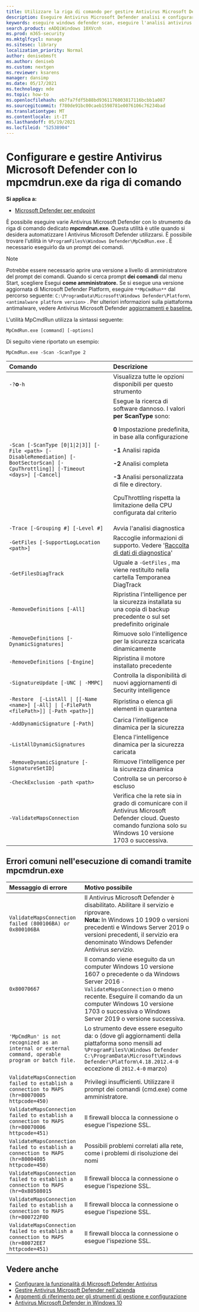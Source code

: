 ```yaml
---
title: Utilizzare la riga di comando per gestire Antivirus Microsoft Defender
description: Eseguire Antivirus Microsoft Defender analisi e configurare la protezione di nuova generazione con un'utilità della riga di comando dedicata.
keywords: eseguire windows defender scan, eseguire l'analisi antivirus dalla riga di comando, eseguire windows defender scan dalla riga di comando, mpcmdrun, defender
search.product: eADQiWindows 10XVcnh
ms.prod: m365-security
ms.mktglfcycl: manage
ms.sitesec: library
localization_priority: Normal
author: denisebmsft
ms.author: deniseb
ms.custom: nextgen
ms.reviewer: ksarens
manager: dansimp
ms.date: 05/17/2021
ms.technology: mde
ms.topic: how-to
ms.openlocfilehash: eb7fa7fdf5b88bd9361176003817116bcbb1a087
ms.sourcegitcommit: f780de91bc00caeb1598781e0076106c76234bad
ms.translationtype: MT
ms.contentlocale: it-IT
ms.lasthandoff: 05/19/2021
ms.locfileid: "52538904"
---
```

# <a name="configure-and-manage-microsoft-defender-antivirus-with-the-mpcmdrunexe-command-line-tool"></a>Configurare e gestire Antivirus Microsoft Defender con lo mpcmdrun.exe da riga di comando

**Si applica a:**

- [Microsoft Defender per endpoint](/microsoft-365/security/defender-endpoint/)

È possibile eseguire varie Antivirus Microsoft Defender con lo strumento da riga di comando dedicato **mpcmdrun.exe**. Questa utilità è utile quando si desidera automatizzare l Antivirus Microsoft Defender utilizzarsi. È possibile trovare l'utilità in `%ProgramFiles%\Windows Defender\MpCmdRun.exe` . È necessario eseguirlo da un prompt dei comandi.

> [!NOTE]
> Potrebbe essere necessario aprire una versione a livello di amministratore del prompt dei comandi. Quando si cerca prompt **dei comandi** dal menu Start, scegliere Esegui **come amministratore.**
> Se si esegue una versione aggiornata di Microsoft Defender Platform, eseguire `**MpCmdRun**` dal percorso seguente: `C:\ProgramData\Microsoft\Windows Defender\Platform\<antimalware platform version>` .
> Per ulteriori informazioni sulla piattaforma antimalware, vedere Antivirus Microsoft Defender [aggiornamenti e baseline.](manage-updates-baselines-microsoft-defender-antivirus.md)

L'utilità MpCmdRun utilizza la sintassi seguente:

```console
MpCmdRun.exe [command] [-options]
```

Di seguito viene riportato un esempio:

```console
MpCmdRun.exe -Scan -ScanType 2
``` 

| Comando  | Descrizione   |
|:----|:----|
| `-?`**o**`-h`   | Visualizza tutte le opzioni disponibili per questo strumento |
| `-Scan [-ScanType [0\|1\|2\|3]] [-File <path> [-DisableRemediation] [-BootSectorScan] [-CpuThrottling]] [-Timeout <days>] [-Cancel]` | Esegue la ricerca di software dannoso. I valori **per ScanType** sono:<p>**0** Impostazione predefinita, in base alla configurazione<p>**-1** Analisi rapida<p>**-2** Analisi completa<p>**-3** Analisi personalizzata di file e directory.<p>CpuThrottling rispetta la limitazione della CPU configurata dal criterio |
| `-Trace [-Grouping #] [-Level #]` | Avvia l'analisi diagnostica |
| `-GetFiles [-SupportLogLocation <path>]` | Raccoglie informazioni di supporto. Vedere '[Raccolta di dati di diagnostica](collect-diagnostic-data.md)'  |
| `-GetFilesDiagTrack`  | Uguale a `-GetFiles` , ma viene restituito nella cartella Temporanea DiagTrack |
| `-RemoveDefinitions [-All]` | Ripristina l'intelligence per la sicurezza installata su una copia di backup precedente o sul set predefinito originale |
| `-RemoveDefinitions [-DynamicSignatures]` | Rimuove solo l'intelligence per la sicurezza scaricata dinamicamente |
| `-RemoveDefinitions [-Engine]` | Ripristina il motore installato precedente |
| `-SignatureUpdate [-UNC \| -MMPC]` | Controlla la disponibilità di nuovi aggiornamenti di Security intelligence |
| `-Restore  [-ListAll \| [[-Name <name>] [-All] \| [-FilePath <filePath>]] [-Path <path>]]` | Ripristina o elenca gli elementi in quarantena |
| `-AddDynamicSignature [-Path]` | Carica l'intelligence dinamica per la sicurezza |
| `-ListAllDynamicSignatures` | Elenca l'intelligence dinamica per la sicurezza caricata |
| `-RemoveDynamicSignature [-SignatureSetID]` | Rimuove l'intelligence per la sicurezza dinamica |
| `-CheckExclusion -path <path>` | Controlla se un percorso è escluso |
| `-ValidateMapsConnection` | Verifica che la rete sia in grado di comunicare con il Antivirus Microsoft Defender cloud. Questo comando funziona solo su Windows 10 versione 1703 o successiva.|


## <a name="common-errors-in-running-commands-via-mpcmdrunexe"></a>Errori comuni nell'esecuzione di comandi tramite mpcmdrun.exe 

|Messaggio di errore | Motivo possibile
|:----|:----|
| `ValidateMapsConnection failed (800106BA) or 0x800106BA` | Il Antivirus Microsoft Defender è disabilitato. Abilitare il servizio e riprovare. <br>   **Nota:**  In Windows 10 1909 o versioni precedenti e Windows Server 2019 o versioni precedenti, il servizio era denominato Windows Defender Antivirus *servizio.*|
| `0x80070667` | Il comando viene eseguito da un computer Windows 10 versione 1607 o precedente o da Windows Server 2016 `-ValidateMapsConnection` o meno recente. Eseguire il comando da un computer Windows 10 versione 1703 o successiva o Windows Server 2019 o versione successiva.|
| `'MpCmdRun' is not recognized as an internal or external command, operable program or batch file.` | Lo strumento deve essere eseguito da: o (dove gli aggiornamenti della piattaforma sono mensili ad `%ProgramFiles%\Windows Defender` `C:\ProgramData\Microsoft\Windows Defender\Platform\4.18.2012.4-0` eccezione di `2012.4-0` marzo)|
| `ValidateMapsConnection failed to establish a connection to MAPS (hr=80070005 httpcode=450)` | Privilegi insufficienti. Utilizzare il prompt dei comandi (cmd.exe) come amministratore.|
| `ValidateMapsConnection failed to establish a connection to MAPS (hr=80070006 httpcode=451)` | Il firewall blocca la connessione o esegue l'ispezione SSL. |
| `ValidateMapsConnection failed to establish a connection to MAPS (hr=80004005 httpcode=450)` | Possibili problemi correlati alla rete, come i problemi di risoluzione dei nomi|
| `ValidateMapsConnection failed to establish a connection to MAPS (hr=0x80508015` | Il firewall blocca la connessione o esegue l'ispezione SSL. |
| `ValidateMapsConnection failed to establish a connection to MAPS (hr=800722F0D` | Il firewall blocca la connessione o esegue l'ispezione SSL. |
| `ValidateMapsConnection failed to establish a connection to MAPS (hr=80072EE7 httpcode=451)` | Il firewall blocca la connessione o esegue l'ispezione SSL. |

## <a name="see-also"></a>Vedere anche

- [Configurare la funzionalità di Microsoft Defender Antivirus](configure-microsoft-defender-antivirus-features.md)
- [Gestire Antivirus Microsoft Defender nell'azienda](configuration-management-reference-microsoft-defender-antivirus.md)
- [Argomenti di riferimento per gli strumenti di gestione e configurazione](configuration-management-reference-microsoft-defender-antivirus.md)
- [Antivirus Microsoft Defender in Windows 10](microsoft-defender-antivirus-in-windows-10.md)